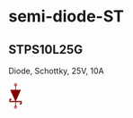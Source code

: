 # semi-diode-ST

## STPS10L25G
Diode, Schottky, 25V, 10A

![STPS10L25G__1__1](/images/semi-diode-ST__STPS10L25G__1__1.png?raw=true) 

